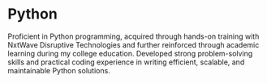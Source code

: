 # Python
Proficient in Python programming, acquired through hands-on training with NxtWave Disruptive Technologies and further reinforced through academic learning during my college education. Developed strong problem-solving skills and practical coding experience in writing efficient, scalable, and maintainable Python solutions.
